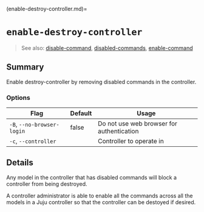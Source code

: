 (enable-destroy-controller.md)=
# `enable-destroy-controller`
> See also: [disable-command](#disable-command), [disabled-commands](#disabled-commands), [enable-command](#enable-command)

## Summary
Enable destroy-controller by removing disabled commands in the controller.

### Options
| Flag | Default | Usage |
| --- | --- | --- |
| `-B`, `--no-browser-login` | false | Do not use web browser for authentication |
| `-c`, `--controller` |  | Controller to operate in |

## Details

Any model in the controller that has disabled commands will block a controller
from being destroyed.

A controller administrator is able to enable all the commands across all the models
in a Juju controller so that the controller can be destoyed if desired.